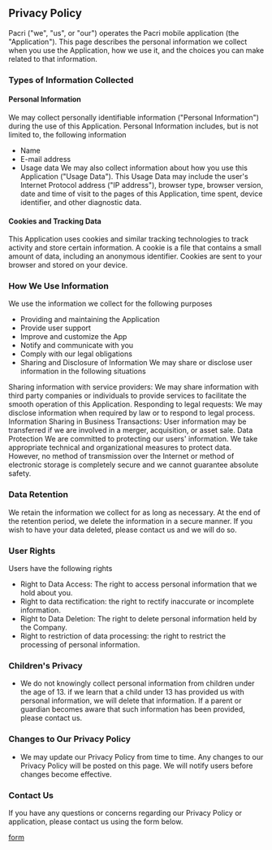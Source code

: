 ## Privacy Policy
Pacri ("we", "us", or "our") operates the Pacri mobile application (the "Application"). This page describes the personal information we collect when you use the Application, how we use it, and the choices you can make related to that information.

### Types of Information Collected
#### Personal Information
We may collect personally identifiable information ("Personal Information") during the use of this Application. Personal Information includes, but is not limited to, the following information

- Name
- E-mail address
- Usage data
We may also collect information about how you use this Application ("Usage Data"). This Usage Data may include the user's Internet Protocol address ("IP address"), browser type, browser version, date and time of visit to the pages of this Application, time spent, device identifier, and other diagnostic data.

#### Cookies and Tracking Data
This Application uses cookies and similar tracking technologies to track activity and store certain information. A cookie is a file that contains a small amount of data, including an anonymous identifier. Cookies are sent to your browser and stored on your device.

### How We Use Information
We use the information we collect for the following purposes

- Providing and maintaining the Application
- Provide user support
- Improve and customize the App
- Notify and communicate with you
- Comply with our legal obligations
- Sharing and Disclosure of Information
We may share or disclose user information in the following situations

Sharing information with service providers: We may share information with third party companies or individuals to provide services to facilitate the smooth operation of this Application.
Responding to legal requests: We may disclose information when required by law or to respond to legal process.
Information Sharing in Business Transactions: User information may be transferred if we are involved in a merger, acquisition, or asset sale.
Data Protection
We are committed to protecting our users' information. We take appropriate technical and organizational measures to protect data. However, no method of transmission over the Internet or method of electronic storage is completely secure and we cannot guarantee absolute safety.

### Data Retention
We retain the information we collect for as long as necessary. At the end of the retention period, we delete the information in a secure manner. If you wish to have your data deleted, please contact us and we will do so.

### User Rights
Users have the following rights
- Right to Data Access: The right to access personal information that we hold about you.
- Right to data rectification: the right to rectify inaccurate or incomplete information.
- Right to Data Deletion: The right to delete personal information held by the Company.
- Right to restriction of data processing: the right to restrict the processing of personal information.

### Children's Privacy
- We do not knowingly collect personal information from children under the age of 13. if we learn that a child under 13 has provided us with personal information, we will delete that information. If a parent or guardian becomes aware that such information has been provided, please contact us.

### Changes to Our Privacy Policy
- We may update our Privacy Policy from time to time. Any changes to our Privacy Policy will be posted on this page. We will notify users before changes become effective.

### Contact Us
If you have any questions or concerns regarding our Privacy Policy or application, please contact us using the form below.

[form](https://docs.google.com/forms/d/e/1FAIpQLSefTTmrY0yO0dosFewEajjHnDYG8tBbxg7YxMtEdtrM--HdrQ/viewform?usp=sf_link)
